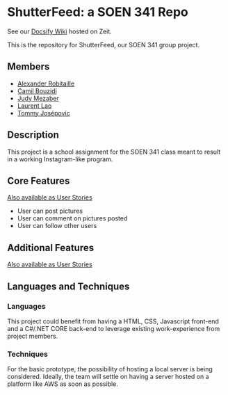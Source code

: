 # ShutterFeed: a SOEN 341 Repo

See our [Docsify Wiki](https://docs-shutterfeed.now.sh) hosted on Zeit.

This is the repository for ShutterFeed, our SOEN 341 group project.

## Members
* [Alexander Robitaille](https://github.com/A-Robitaille)
* [Camil Bouzidi](https://github.com/CamilBouzidi)
* [Judy Mezaber](https://github.com/jmezaber)
* [Laurent Lao](https://github.com/laurentlaurent/)
* [Tommy Josépovic](https://github.com/tommy-josepovic)

## Description

This project is a school assignment for the SOEN 341 class meant to result in a working Instagram-like program.

## Core Features
[Also available as User Stories](https://github.com/CamilBouzidi/-REDACTED-a-SOEN-341-Repo/wiki/User-Stories)
* User can post pictures
* User can comment on pictures posted
* User can follow other users

## Additional Features
[Also available as User Stories](https://github.com/CamilBouzidi/-REDACTED-a-SOEN-341-Repo/wiki/User-Stories)

## Languages and Techniques

### Languages
This project could benefit from having a HTML, CSS, Javascript front-end and a C#/.NET CORE back-end to leverage existing work-experience from project members.

### Techniques
For the basic prototype, the possibility of hosting a local server is being considered. Ideally, the team will settle on having a server hosted on a platform like AWS as soon as possible.
